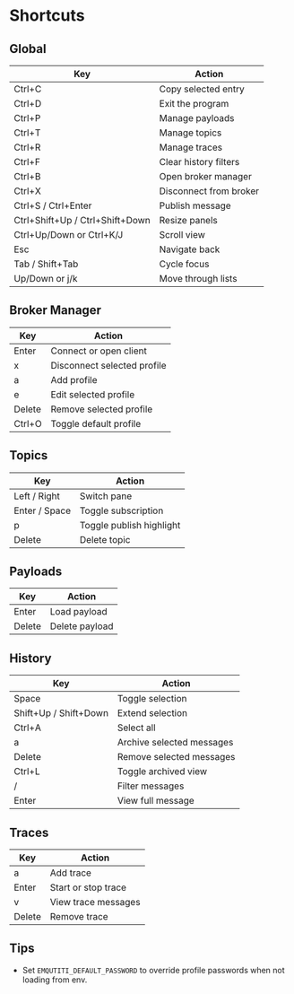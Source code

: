 # Shortcuts

## Global

| Key | Action |
| --- | ------ |
| Ctrl+C | Copy selected entry |
| Ctrl+D | Exit the program |
| Ctrl+P | Manage payloads |
| Ctrl+T | Manage topics |
| Ctrl+R | Manage traces |
| Ctrl+F | Clear history filters |
| Ctrl+B | Open broker manager |
| Ctrl+X | Disconnect from broker |
| Ctrl+S / Ctrl+Enter | Publish message |
| Ctrl+Shift+Up / Ctrl+Shift+Down | Resize panels |
| Ctrl+Up/Down or Ctrl+K/J | Scroll view |
| Esc | Navigate back |
| Tab / Shift+Tab | Cycle focus |
| Up/Down or j/k | Move through lists |

## Broker Manager

| Key | Action |
| --- | ------ |
| Enter | Connect or open client |
| x | Disconnect selected profile |
| a | Add profile |
| e | Edit selected profile |
| Delete | Remove selected profile |
| Ctrl+O | Toggle default profile |

## Topics

| Key | Action |
| --- | ------ |
| Left / Right | Switch pane |
| Enter / Space | Toggle subscription |
| p | Toggle publish highlight |
| Delete | Delete topic |

## Payloads

| Key | Action |
| --- | ------ |
| Enter | Load payload |
| Delete | Delete payload |

## History

| Key | Action |
| --- | ------ |
| Space | Toggle selection |
| Shift+Up / Shift+Down | Extend selection |
| Ctrl+A | Select all |
| a | Archive selected messages |
| Delete | Remove selected messages |
| Ctrl+L | Toggle archived view |
| / | Filter messages |
| Enter | View full message |

## Traces

| Key | Action |
| --- | ------ |
| a | Add trace |
| Enter | Start or stop trace |
| v | View trace messages |
| Delete | Remove trace |

## Tips

- Set `EMQUTITI_DEFAULT_PASSWORD` to override profile passwords when not loading from env.
